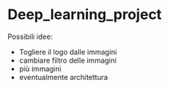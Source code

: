 # Deep_learning_project
Possibili idee:
- Togliere il logo dalle immagini
- cambiare filtro delle immagini
- più immagini
- eventualmente architettura